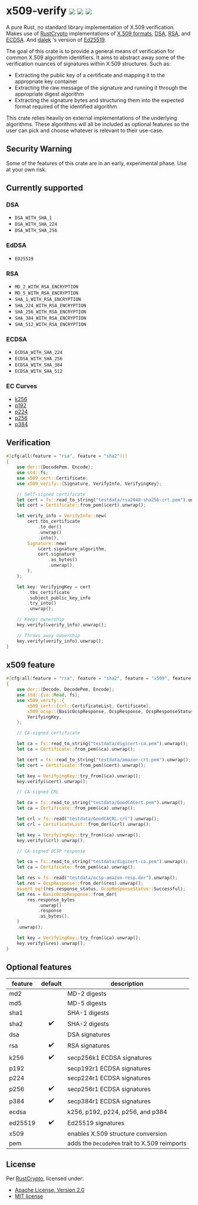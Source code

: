 x509-verify [![](https://img.shields.io/crates/v/x509-verify.svg)](https://crates.io/crates/x509-verify) [![](https://docs.rs/x509-verify/badge.svg)](https://docs.rs/x509-verify) [![](https://github.com/bhesh/x509-verify/actions/workflows/x509-verify.yml/badge.svg?branch=master)](https://github.com/bhesh/x509-verify/actions/workflows/x509-verify.yml)
===========

A pure Rust, no standard library implementation of X.509 verification. Makes use of
[RustCrypto](https://github.com/RustCrypto) implementations of
[X.509 formats](https://github.com/RustCrypto/formats),
[DSA](https://github.com/RustCrypto/signatures/tree/master/dsa),
[RSA](https://github.com/RustCrypto/RSA), and
[ECDSA](https://github.com/RustCrypto/signatures/tree/master/ecdsa). And
[dalek](https://github.com/dalek-cryptography) 's version of
[Ed25519](https://github.com/dalek-cryptography/curve25519-dalek).

The goal of this crate is to provide a general means of verification for common X.509 algorithm identifiers.
It aims to abstract away some of the verification nuances of signatures within X.509 structures. Such as:

- Extracting the public key of a certificate and mapping it to the appropriate key container
- Extracting the raw message of the signature and running it through the appropriate digest algorithm
- Extracting the signature bytes and structuring them into the expected format required of the identified algorithm

This crate relies heavily on external implementations of the underlying algorithms. These algorithms will all be
included as optional features so the user can pick and choose whatever is relevant to their use-case.

## Security Warning

Some of the features of this crate are in an early, experimental phase. Use at your own risk.

## Currently supported

### DSA

- `DSA_WITH_SHA_1`
- `DSA_WITH_SHA_224`
- `DSA_WITH_SHA_256`

### EdDSA

- `ED25519`

### RSA

- `MD_2_WITH_RSA_ENCRYPTION`
- `MD_5_WITH_RSA_ENCRYPTION`
- `SHA_1_WITH_RSA_ENCRYPTION`
- `SHA_224_WITH_RSA_ENCRYPTION`
- `SHA_256_WITH_RSA_ENCRYPTION`
- `SHA_384_WITH_RSA_ENCRYPTION`
- `SHA_512_WITH_RSA_ENCRYPTION`

### ECDSA

- `ECDSA_WITH_SHA_224`
- `ECDSA_WITH_SHA_256`
- `ECDSA_WITH_SHA_384`
- `ECDSA_WITH_SHA_512`

### EC Curves

- [k256](https://github.com/RustCrypto/elliptic-curves/tree/master/k256)
- [p192](https://github.com/RustCrypto/elliptic-curves/tree/master/p192)
- [p224](https://github.com/RustCrypto/elliptic-curves/tree/master/p224)
- [p256](https://github.com/RustCrypto/elliptic-curves/tree/master/p256)
- [p384](https://github.com/RustCrypto/elliptic-curves/tree/master/p384)

## Verification

```rust
#[cfg(all(feature = "rsa", feature = "sha2"))]
{
    use der::{DecodePem, Encode};
    use std::fs;
    use x509_cert::Certificate;
    use x509_verify::{Signature, VerifyInfo, VerifyingKey};

    // Self-signed certificate
    let cert = fs::read_to_string("testdata/rsa2048-sha256-crt.pem").unwrap();
    let cert = Certificate::from_pem(&cert).unwrap();

    let verify_info = VerifyInfo::new(
        cert.tbs_certificate
            .to_der()
            .unwrap()
            .into(),
        Signature::new(
            &cert.signature_algorithm,
            cert.signature
                .as_bytes()
                .unwrap(),
        ),
    );

    let key: VerifyingKey = cert
        .tbs_certificate
        .subject_public_key_info
        .try_into()
        .unwrap();

    // Keeps ownership
    key.verify(&verify_info).unwrap();

    // Throws away ownership
    key.verify(verify_info).unwrap();
}
```

## x509 feature

```rust
#[cfg(all(feature = "rsa", feature = "sha2", feature = "x509", feature = "pem"))]
{
    use der::{Decode, DecodePem, Encode};
    use std::{io::Read, fs};
    use x509_verify::{
        x509_cert::{crl::CertificateList, Certificate},
        x509_ocsp::{BasicOcspResponse, OcspResponse, OcspResponseStatus},
        VerifyingKey,
    };

    // CA-signed certificate

    let ca = fs::read_to_string("testdata/digicert-ca.pem").unwrap();
    let ca = Certificate::from_pem(&ca).unwrap();

    let cert = fs::read_to_string("testdata/amazon-crt.pem").unwrap();
    let cert = Certificate::from_pem(&cert).unwrap();

    let key = VerifyingKey::try_from(&ca).unwrap();
    key.verify(&cert).unwrap();

    // CA-signed CRL

    let ca = fs::read_to_string("testdata/GoodCACert.pem").unwrap();
    let ca = Certificate::from_pem(&ca).unwrap();

    let crl = fs::read("testdata/GoodCACRL.crl").unwrap();
    let crl = CertificateList::from_der(&crl).unwrap();

    let key = VerifyingKey::try_from(&ca).unwrap();
    key.verify(&crl).unwrap();

    // CA-signed OCSP response

    let ca = fs::read_to_string("testdata/digicert-ca.pem").unwrap();
    let ca = Certificate::from_pem(&ca).unwrap();

    let res = fs::read("testdata/ocsp-amazon-resp.der").unwrap();
    let res = OcspResponse::from_der(&res).unwrap();
    assert_eq!(res.response_status, OcspResponseStatus::Successful);
    let res = BasicOcspResponse::from_der(
        res.response_bytes
            .unwrap()
            .response
            .as_bytes(),
    )
    .unwrap();

    let key = VerifyingKey::try_from(&ca).unwrap();
    key.verify(&res).unwrap();
}
```

## Optional features

| **feature** | **default** | **description** |
|-------------|:-----------:|-----------------|
| md2 | | MD-2 digests |
| md5 | | MD-5 digests |
| sha1 | | SHA-1 digests |
| sha2 | ✔️ | SHA-2 digests |
| dsa | | DSA signatures |
| rsa | ✔️ | RSA signatures |
| k256 | ✔️ | secp256k1 ECDSA signatures |
| p192 | | secp192r1 ECDSA signatures |
| p224 | | secp224r1 ECDSA signatures |
| p256 | ✔️ | secp256r1 ECDSA signatures |
| p384 | ✔️ | secp384r1 ECDSA signatures |
| ecdsa | | k256, p192, p224, p256, and p384 |
| ed25519 | ✔️ | Ed25519 signatures |
| x509 | | enables X.509 structure conversion |
| pem | | adds the `DecodePem` trait to X.509 reimports |

## License

Per [RustCrypto](https://github.com/RustCrypto/formats), licensed under:

- [Apache License, Version 2.0](http://www.apache.org/licenses/LICENSE-2.0)
- [MIT license](http://opensource.org/licenses/MIT)



